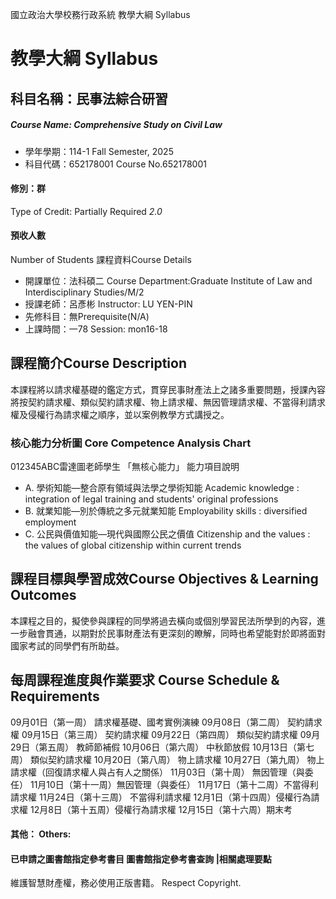 國立政治大學校務行政系統 教學大綱 Syllabus
# 教學大綱 Syllabus
##  科目名稱：民事法綜合研習
#####  Course Name: Comprehensive Study on Civil Law
  * 學年學期：114-1 Fall Semester, 2025 
  * 科目代碼：652178001 Course No.652178001
#### 修別：群
Type of Credit: Partially Required 
_2.0_
#### 預收人數
Number of Students
課程資料Course Details
  * 開課單位：法科碩二 Course Department:Graduate Institute of Law and Interdisciplinary Studies/M/2 
  * 授課老師：呂彥彬 Instructor: LU YEN-PIN 
  * 先修科目：無Prerequisite(N/A)
  * 上課時間：一78 Session: mon16-18
##  課程簡介Course Description
本課程將以請求權基礎的鑑定方式，貫穿民事財產法上之諸多重要問題，授課內容將按契約請求權、類似契約請求權、物上請求權、無因管理請求權、不當得利請求權及侵權行為請求權之順序，並以案例教學方式講授之。
###  核心能力分析圖 Core Competence Analysis Chart
012345ABC雷達圖老師學生
「無核心能力」 
能力項目說明
  * A. 學術知能—整合原有領域與法學之學術知能 Academic knowledge : integration of legal training and students' original professions
  * B. 就業知能—別於傳統之多元就業知能 Employability skills : diversified employment
  * C. 公民與價值知能—現代與國際公民之價值 Citizenship and the values : the values of global citizenship within current trends
##  課程目標與學習成效Course Objectives & Learning Outcomes 
本課程之目的，擬使參與課程的同學將過去橫向或個別學習民法所學到的內容，進一步融會貫通，以期對於民事財產法有更深刻的瞭解，同時也希望能對於即將面對國家考試的同學們有所助益。
##  每周課程進度與作業要求 Course Schedule & Requirements
09月01日（第一周） 請求權基礎、國考實例演練
09月08日（第二周） 契約請求權
09月15日（第三周） 契約請求權
09月22日（第四周） 類似契約請求權
09月29日（第五周） 教師節補假
10月06日（第六周） 中秋節放假
10月13日（第七周） 類似契約請求權
10月20日（第八周） 物上請求權
10月27日（第九周） 物上請求權（回復請求權人與占有人之關係）
11月03日（第十周） 無因管理（與委任）
11月10日（第十一周）無因管理（與委任）
11月17日（第十二周）不當得利請求權
11月24日（第十三周） 不當得利請求權
12月1日（第十四周）侵權行為請求權
12月8日（第十五周）侵權行為請求權
12月15日（第十六周）期末考
####  其他： Others:
####  已申請之圖書館指定參考書目  圖書館指定參考書查詢 |相關處理要點
維護智慧財產權，務必使用正版書籍。 Respect Copyright.